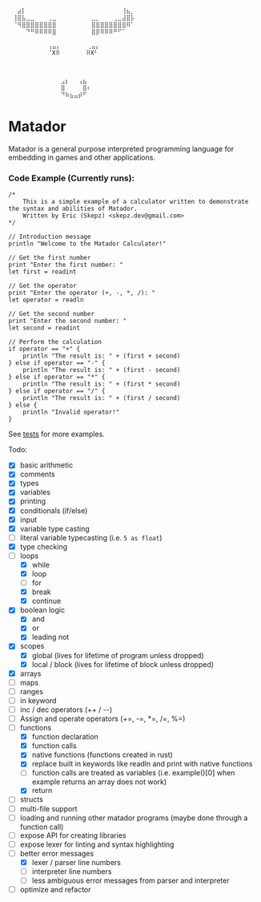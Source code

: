     ⠀⠀⣴⡇⠀⠀⠀⠀⠀⠀⠀⠀⠀⠀⠀⠀⠀⠀⠀⠀⠀⠀⠀⠀⠀⠀⢸⣦⡀⠀  
    ⠀⢸⣿⣧⣀⣀⠀⠀⠀⢀⣀⠀⠀⠀⠀⠀⠀⠀⠀⣀⡀⠀⠀⠀⢀⣀⣼⣿⡧⠀  
    ⠀⠈⠻⣿⣿⣿⣿⣿⣿⣿⣿⠀⠀⠀⠀⠀⠀⠀⠀⣿⣿⣿⣿⣿⣿⣿⣿⠿⠁⠀  
    ⠀⠀⠀⠀⠙⠛⠿⠿⠿⠿⣿⠀⠀⠀⠀⠀⠀⠀⠀⣿⡿⠿⠿⠿⠛⠋⠁⠀⠀⠀  
    ⠀⠀⠀⠀⠀⠀⠀⠀⠀⠀⠀⠀⠀⠀⠀⠀⠀⠀⠀⠀⠀⠀⠀⠀⠀⠀⠀⠀⠀⠀  
    ⠀⠀⠀⠀⠀⠀⠀⠀⠀⢠⣤⡄⠀⠀⠀⠀⠀⠀⢀⣤⡄⠀⠀⠀⠀⠀⠀⠀⠀⠀  
    ⠀⠀⠀⠀⠀⠀⠀⠀⠀⠈X⠿⠀⠀⠀⠀⠀⠀⠿X⠃⠀⠀⠀⠀⠀⠀⠀⠀⠀  
    ⠀⠀⠀⠀⠀⠀⠀⠀⠀⠀⠀⠀⠀⠀⠀⠀⠀⠀⠀⠀⠀⠀⠀⠀⠀⠀⠀⠀⠀⠀  
    ⠀⠀⠀⠀⠀⠀⠀⠀⠀⠀⠀⠀⠀⠀⠀⠀⠀⠀⠀⠀⠀⠀⠀⠀⠀⠀⠀⠀⠀⠀  
        ⠀⠀⠀⠀⠀⠀⠀⠀⠀⠀⠀⠀⠀⠀⠀⠀⠀⠀⠀⠀⠀⠀⠀⠀⠀⠀⠀⠀⠀⠀  
    ⠀⠀⠀⠀⠀⠀⠀⠀⠀⠀⠀⠀⣠⡆⠀⠀⢠⣦⠀⠀⠀⠀⠀⠀⠀⠀⠀⠀⠀⠀  
    ⠀⠀⠀⠀⠀⠀⠀⠀⠀⠀⠀⠀⣿⠀⠀⠀⠀⣿⠆⠀⠀⠀⠀⠀⠀⠀⠀⠀⠀⠀  
    ⠀⠀⠀⠀⠀⠀⠀⠀⠀⠀⠀⠀⠙⠷⣦⣤⡾⠋⠀ 
# Matador
Matador is a general purpose interpreted programming language for embedding in games and other applications.
### Code Example (Currently runs):
```
/*
    This is a simple example of a calculator written to demonstrate the syntax and abilities of Matador.
    Written by Eric (Skepz) <skepz.dev@gmail.com>
*/

// Introduction message
println "Welcome to the Matador Calculator!"

// Get the first number
print "Enter the first number: "
let first = readint

// Get the operator
print "Enter the operator (+, -, *, /): "
let operator = readln

// Get the second number
print "Enter the second number: "
let second = readint

// Perform the calculation
if operator == "+" {
    println "The result is: " + (first + second)
} else if operator == "-" {
    println "The result is: " + (first - second)
} else if operator == "*" {
    println "The result is: " + (first * second)
} else if operator == "/" {
    println "The result is: " + (first / second)
} else {
    println "Invalid operator!"
}
```
See [tests](./matador_tests) for more examples.  

Todo:
- [x] basic arithmetic
- [x] comments
- [x] types
- [x] variables
- [x] printing
- [x] conditionals (if/else)
- [x] input
- [x] variable type casting
- [ ] literal variable typecasting (i.e. `5 as float`)
- [x] type checking
- [ ] loops
  - [x] while
  - [x] loop
  - [ ] for
  - [x] break
  - [x] continue
- [x] boolean logic
  - [x] and
  - [x] or
  - [x] leading not
- [x] scopes
  - [x] global (lives for lifetime of program unless dropped)
  - [x] local / block (lives for lifetime of block unless dropped)
- [x] arrays
- [ ] maps
- [ ] ranges
- [ ] in keyword
- [ ] inc / dec operators (++ / --)
- [ ] Assign and operate operators (+=, -=, *=, /=, %=)
- [ ] functions
  - [x] function declaration
  - [x] function calls
  - [x] native functions (functions created in rust)
  - [x] replace built in keywords like readln and print with native functions
  - [ ] function calls are treated as variables (i.e. example()[0] when example returns an array does not work)
  - [x] return
- [ ] structs
- [ ] multi-file support
- [ ] loading and running other matador programs (maybe done through a function call)
- [ ] expose API for creating libraries
- [ ] expose lexer for linting and syntax highlighting
- [ ] better error messages
  - [x] lexer / parser line numbers
  - [ ] interpreter line numbers
  - [ ] less ambiguous error messages from parser and interpreter
- [ ] optimize and refactor
